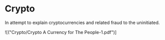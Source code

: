 # Crypto
In attempt to explain cryptocurrencies and related fraud to the uninitiated.

![("Crypto/Crypto A Currency for The People-1.pdf")]
